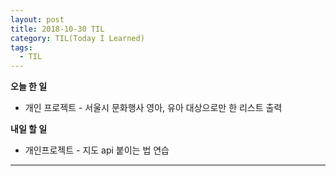 ```yaml
---
layout: post
title: 2018-10-30 TIL
category: TIL(Today I Learned)
tags:
  - TIL
---
```




**오늘 한 일**

- 개인 프로젝트 - 서울시 문화행사 영아, 유아 대상으로만 한 리스트 출력

**내일 할 일**

- 개인프로젝트 - 지도 api 붙이는 법 연습

---


